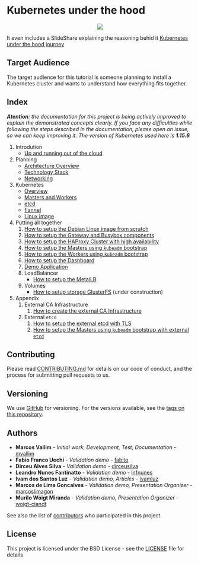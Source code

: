 # Kubernetes under the hood

<p align="center">
  <img src="documentation/images/under-the-hood.jpg">
</p>

It even includes a SlideShare explaining the reasoning behid it [Kubernetes under the hood journey](https://pt.slideshare.net/MarcosVallim1/kubernetes-under-the-hood-journey/MarcosVallim1/kubernetes-under-the-hood-journey)

## Target Audience

The target audience for this tutorial is someone planning to install a Kubernetes cluster and wants to understand how everything fits together.

## Index

***Atention**: the documentation for this project is being actively improved to explain the demonstrated concepts clearly. If you face any difficulties while following the steps described in the documentation, please open an issue, so we can keep improving it. The version of Kubernetes used here is **1.15.6***

1. Introdution
   - [Up and running out of the cloud](documentation/objective.md)
2. Planning
   - [Architecture Overview](documentation/common-cluster.md)
   - [Technology Stack](documentation/technologies.md)
   - [Networking](documentation/networking.md)
3. Kubernetes
   - [Overview](documentation/kube-overview.md)
   - [Masters and Workers](documentation/kube-masters-and-workers.md)
   - [etcd](documentation/kube-etcd.md)
   - [flannel](documentation/kube-flannel.md)
   - [Linux image](documentation/linux-image.md)
4. Putting all together
   1. [How to setup the Debian Linux image from scratch](documentation/create-linux-image.md)
   2. [How to setup the Gateway and Busybox components](documentation/starting-setup.md)
   3. [How to setup the HAProxy Cluster with high availability](documentation/haproxy-cluster.md)
   4. [How to setup the Masters using `kubeadm` bootstrap](documentation/kube-masters.md)
   5. [How to setup the Workers using `kubeadm` bootstrap](documentation/kube-workers.md)
   6. [How to setup the Dashboard](documentation/kube-dashboard.md)
   7. [Demo Application](documentation/kube-demo-application.md)
   8. LoadBalancer
      - [How to setup the MetalLB](documentation/kube-metallb.md)
   9. Volumes
      - [How to setup storage GlusterFS](documentation/gluster.md) (under construction)
5. Appendix
   1. External CA Infrastructure
      1. [How to create the external CA Infrastructure](documentation/ca-external-infrastructure.md)
   2. External `etcd`
      1. [How to setup the external etcd with TLS](documentation/etcd.md)
      2. [How to setup the Masters using `kubeadm` bootstrap with external `etcd`](documentation/kube-masters-external-etcd.md)

## Contributing

Please read [CONTRIBUTING.md](CONTRIBUTING.md) for details on our code of conduct, and the process for submitting pull requests to us.

## Versioning

We use [GitHub](https://github.com/mvallim/kubernetes-under-the-hood) for versioning. For the versions available, see the [tags on this repository](https://github.com/mvallim/kubernetes-under-the-hood/tags).

## Authors

- **Marcos Vallim** - *Initial work, Development, Test, Documentation* - [mvallim](https://github.com/mvallim)
- **Fabio Franco Uechi** - *Validation demo* - [fabito](https://github.com/fabito)
- **Dirceu Alves Silva** - *Validation demo* - [dirceusilva](https://github.com/dirceuSilva)
- **Leandro Nunes Fantinatto** - *Validation demo* - [lnfnunes](https://github.com/lnfnunes)
- **Ivam dos Santos Luz** - *Validation demo, Articles* - [ivamluz](https://github.com/ivamluz)
- **Marcos de Lima Goncalves** - *Validation demo, Presentation Organizer* - [marcoslimagon](https://github.com/marcoslimagon)
- **Murilo Woigt Miranda** - *Validation demo, Presentation Organizer* - [woigt-ciandt](https://github.com/woigt-ciandt)

See also the list of [contributors](CONTRIBUTORS.txt) who participated in this project.

## License

This project is licensed under the BSD License - see the [LICENSE](LICENSE) file for details

